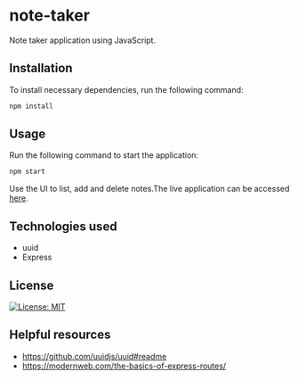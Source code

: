 # note-taker

Note taker application using JavaScript.

## Installation

To install necessary dependencies, run the following command:

```sh
npm install
```

## Usage

Run the following command to start the application:

```sh
npm start
```

Use the UI to list, add and delete notes.The live application can be accessed [here](https://anisha-note-taker.herokuapp.com).

## Technologies used

- uuid
- Express

## License

[![License: MIT](https://img.shields.io/badge/License-MIT-yellow.svg)](https://opensource.org/licenses/MIT)

## Helpful resources

- <https://github.com/uuidjs/uuid#readme>
- <https://modernweb.com/the-basics-of-express-routes/>
